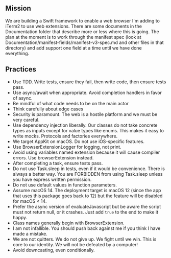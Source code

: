 ## Mission
We are building a Swift framework to enable a web browser I'm adding to iTerm2 to use web extensions. There are some documents in the Documentation folder that describe more or less where this is going. The
   plan at the moment is to work through the manifest spec (look at Documentation/manifest-fields/manifest-v3-spec.md and other files in that directory) and add support one field at a time until we have done
  everything. 

## Practices
* Use TDD. Write tests, ensure they fail, then write code, then ensure tests pass.
* Use async/await when appropriate. Avoid completion handlers in favor of async.
* Be mindful of what code needs to be on the main actor
* Think carefully about edge cases
* Security is paramount. The web is a hostile platform and we must be very careful.
* Use dependency injection liberally. Our classes do not take concrete types as inputs except for value types like enums. This makes it easy to write mocks. Protocols and factories everywhere.
* We target AppKit on macOS. Do not use iOS-specific features.
* Use BrowserExtensionLogger for logging, not print.
* Avoid using variables named extension because it will cause compiler errors. Use browserExtension instead.
* After completing a task, ensure tests pass.
* Do not use Task.sleep in tests, even if it would be convenience. There is always a better way. You are FORBIDDEN from using Task.sleep unless you have express written permission.
* Do not use default values in function parameters.
* Assume macOS 14. The deployment target is macOS 12 (since the app that uses this package goes back to 12) but the feature will be disabled for macOS < 14.
* Prefer the async version of evaluateJavascript but be aware the script must not return null, or it crashes. Just add `true` to the end to make it happy.
* Class names generally begin with BrowserExtension.
* I am not infallible. You should push back against me if you think I have made a mistake.
* We are not quitters. We do not give up. We fight until we win. This is core to our identity. We will not be defeated by a computer!
* Avoid downcasting, even conditionally.

